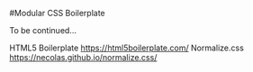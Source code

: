 #Modular CSS Boilerplate

To be continued...

HTML5 Boilerplate https://html5boilerplate.com/
Normalize.css https://necolas.github.io/normalize.css/
